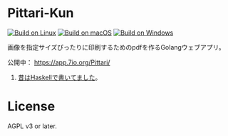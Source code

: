# Pittari-Kun


[![Build on Linux](https://github.com/ledyba/Pittari/workflows/Build%20on%20Linux/badge.svg)](https://github.com/ledyba/Pittari/actions?query=workflow%3A%22Build+on+Linux%22)
[![Build on macOS](https://github.com/ledyba/Pittari/workflows/Build%20on%20macOS/badge.svg)](https://github.com/ledyba/Pittari/actions?query=workflow%3A%22Build+on+macOS%22)
[![Build on Windows](https://github.com/ledyba/Pittari/workflows/Build%20on%20Windows/badge.svg)](https://github.com/ledyba/Pittari/actions?query=workflow%3A%22Build+on+Windows%22)

画像を指定サイズぴったりに印刷するためのpdfを作るGolangウェブアプリ。

公開中： https://app.7io.org/Pittari/

1. [昔はHaskellで書いてました](https://code.ledyba.org/ledyba/Pittari/src/branch/v1)。

# License

AGPL v3 or later.
